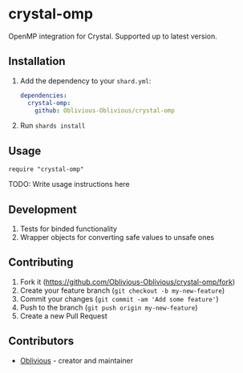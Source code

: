 # crystal-omp

OpenMP integration for Crystal.  Supported up to latest version.

## Installation

1. Add the dependency to your `shard.yml`:

   ```yaml
   dependencies:
     crystal-omp:
       github: Oblivious-Oblivious/crystal-omp
   ```

2. Run `shards install`

## Usage

```crystal
require "crystal-omp"
```

TODO: Write usage instructions here

## Development

1. Tests for binded functionality
2. Wrapper objects for converting safe values to unsafe ones

## Contributing

1. Fork it (<https://github.com/Oblivious-Oblivious/crystal-omp/fork>)
2. Create your feature branch (`git checkout -b my-new-feature`)
3. Commit your changes (`git commit -am 'Add some feature'`)
4. Push to the branch (`git push origin my-new-feature`)
5. Create a new Pull Request

## Contributors

- [Oblivious](https://github.com/Oblivious-Oblivious) - creator and maintainer
